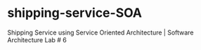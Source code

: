 # shipping-service-SOA
Shipping Service using Service Oriented Architecture | Software Architecture Lab # 6

